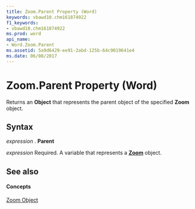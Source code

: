 ```yaml
---
title: Zoom.Parent Property (Word)
keywords: vbawd10.chm161874922
f1_keywords:
- vbawd10.chm161874922
ms.prod: word
api_name:
- Word.Zoom.Parent
ms.assetid: 5a9d6429-ee91-2abd-125b-64c9019641e4
ms.date: 06/08/2017
---
```



# Zoom.Parent Property (Word)

Returns an  **Object** that represents the parent object of the specified **Zoom** object.


## Syntax

 _expression_ . **Parent**

 _expression_ Required. A variable that represents a **[Zoom](Word.Zoom.md)** object.


## See also


#### Concepts


[Zoom Object](Word.Zoom.md)

